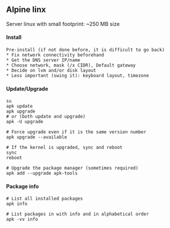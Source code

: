 ## Alpine linx
Server linux with small footprint: ~250 MB size<br>

#### Install
```
Pre-install (if not done before, it is difficult to go back)
* Fix network connectivity beforehand
* Get the DNS server IP/name
* Choose network, mask (/x CIDR), Default gateway
* Decide on lvm and/or disk layout
* Less important (swing it): keyboard layout, timezone

```

#### Update/Upgrade
```
su
apk update
apk upgrade
# or (both update and upgrade)
apk -U upgrade

# Force upgrade even if it is the same version number
apk upgrade --available

# If the kernel is upgraded, sync and reboot
sync
reboot

# Upgrade the package manager (sometimes required)
apk add --upgrade apk-tools

```

#### Package info
```
# List all installed packages
apk info

# List packages in with info and in alphabetical order
apk -vv info
```
